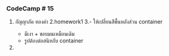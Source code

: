 ### CodeCamp # 15
1. กัญญาภัค ทองคำ
2.homework1
3.- ให้เปลี่ยนสีพื้นหลังส่วน container
 	- มีเงา + ขอบมนเหมือนเดิม
	- รูปต้องต่อสนิทกับ container

4.
<!DOCTYPE html>
<html lang="en">
<head>
    <!-- <meta charset="UTF-8"> -->
    <!-- <meta http-equiv="X-UA-Compatible" content="IE=edge"> -->
    <!-- <meta name="viewport" content="width=device-width, initial-scale=1.0"> -->
    <title>My Card Gallery</title>
    <style>
        * {
            /* block-size: border-box; */
        }
        .card {
            display: inline-block;
            width: 200px;
            margin: 2px;
            box-shadow: 8px 8px 8px silver;
            border-radius: 10px;
        }
        .card img {
            width: 100%;
            border-radius: 5px 5px 0px 0px;
            display: block;
        }
        .container {
            text-align: center;
            background-color: cadetblue;
            padding: 2px 16px ;

        }
        .container h4{
            margin-bottom: 8px;

        }
        .container p{
            margin-top: 5px;
        }
    </style>

</head>
<body>
    <h2>Image Gallery Card</h2>
    <div class="card">
        <img src="https://picsum.photos/id/78/250">
        <div class="container">
            <h4>Nice Picture</h4>
            <p>a beutiful picture</p>
        </div>
    </div>
    <div class="card">
        <img src="https://picsum.photos/id/88/250">
        <div class="container">
            <h4>Nice Picture</h4>
            <p>a beutiful picture</p>
        </div>
    </div>
    <div class="card">
        <img src="https://picsum.photos/id/67/250">
        <div class="container">
            <h4>Nice Picture</h4>
            <p>a beutiful picture</p>
        </div>
    </div>
    <div class="card">
        <img src="https://picsum.photos/id/12/250">
        <div class="container">
            <h4>Nice Picture</h4>
            <p>a beutiful picture</p>
        </div>
    </div>

    
</body>
</html>